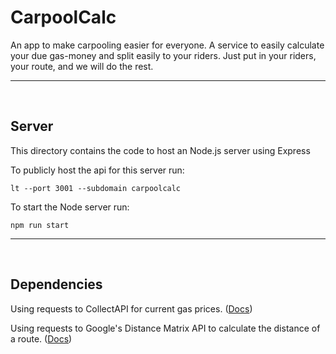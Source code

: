 # CarpoolCalc

An app to make carpooling easier for everyone. A service to easily calculate your due gas-money and split easily to your riders. Just put in your riders, your route, and we will do the rest.

<hr>
<br>

## Server

This directory contains the code to host an Node.js server using Express

To publicly host the api for this server run:
```
lt --port 3001 --subdomain carpoolcalc
```

To start the Node server run:
```
npm run start
```

<hr>
<br>

## Dependencies

Using requests to CollectAPI for current gas prices. ([Docs](https://collectapi.com/api/gasPrice/))

Using requests to Google's Distance Matrix API to calculate the distance of a route. ([Docs](https://developers.google.com/maps/documentation/distance-matrix/))
